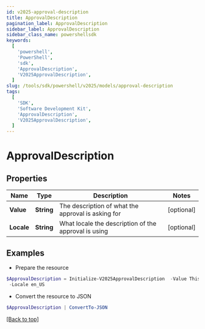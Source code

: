 ```yaml
---
id: v2025-approval-description
title: ApprovalDescription
pagination_label: ApprovalDescription
sidebar_label: ApprovalDescription
sidebar_class_name: powershellsdk
keywords:
  [
    'powershell',
    'PowerShell',
    'sdk',
    'ApprovalDescription',
    'V2025ApprovalDescription',
  ]
slug: /tools/sdk/powershell/v2025/models/approval-description
tags:
  [
    'SDK',
    'Software Development Kit',
    'ApprovalDescription',
    'V2025ApprovalDescription',
  ]
---
```


# ApprovalDescription

## Properties

| Name | Type | Description | Notes |
| --- | --- | --- | --- |
| **Value** | **String** | The description of what the approval is asking for | [optional] |
| **Locale** | **String** | What locale the description of the approval is using | [optional] |

## Examples

- Prepare the resource

```powershell
$ApprovalDescription = Initialize-V2025ApprovalDescription  -Value This access allows viewing and editing of workflow resource `
 -Locale en_US
```

- Convert the resource to JSON

```powershell
$ApprovalDescription | ConvertTo-JSON
```

[[Back to top]](#)
